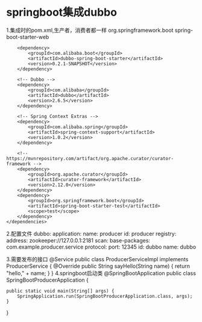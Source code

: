 # springboot集成dubbo
1.集成时的pom.xml,生产者，消费者都一样
<dependencies>
        <dependency>
            <groupId>org.springframework.boot</groupId>
            <artifactId>spring-boot-starter-web</artifactId>
        </dependency>

        <dependency>
            <groupId>com.alibaba.boot</groupId>
            <artifactId>dubbo-spring-boot-starter</artifactId>
            <version>0.2.1-SNAPSHOT</version>
        </dependency>

        <!-- Dubbo -->
        <dependency>
            <groupId>com.alibaba</groupId>
            <artifactId>dubbo</artifactId>
            <version>2.6.5</version>
        </dependency>

        <!-- Spring Context Extras -->
        <dependency>
            <groupId>com.alibaba.spring</groupId>
            <artifactId>spring-context-support</artifactId>
            <version>1.0.2</version>
        </dependency>

        <!-- https://mvnrepository.com/artifact/org.apache.curator/curator-framework -->
        <dependency>
            <groupId>org.apache.curator</groupId>
            <artifactId>curator-framework</artifactId>
            <version>2.12.0</version>
        </dependency>
        <dependency>
            <groupId>org.springframework.boot</groupId>
            <artifactId>spring-boot-starter-test</artifactId>
            <scope>test</scope>
        </dependency>
    </dependencies>
2.配置文件
dubbo:
  application:
    name: producer
    id: producer
  registry:
    address: zookeeper://127.0.0.1:2181
  scan:
    base-packages: com.example.producer.service
  protocol:
    port: 12345
    id: dubbo
    name: dubbo
 
3.需要发布的接口
@Service
public class ProducerServiceImpl implements ProducerService {
    @Override
    public String sayHello(String name) {
        return "hello," + name;
    }
}
4.springboot启动类
@SpringBootApplication
public class SpringBootProducerApplication {

    public static void main(String[] args) {
        SpringApplication.run(SpringBootProducerApplication.class, args);
    }

}
